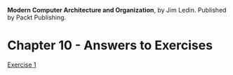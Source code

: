 __Modern Computer Architecture and Organization__, by Jim Ledin. Published by Packt Publishing.
# Chapter 10 - Answers to Exercises

[Exercise 1](Ex__1_hello_x86.md)
